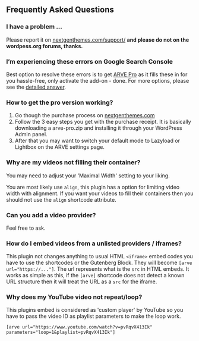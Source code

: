 
## Frequently Asked Questions ##

### I have a problem ... ###

Please report it on [nextgenthemes.com/support/](https://nextgenthemes.com/support/) **and please do not on the wordpess.org forums, thanks.**

### I’m experiencing these errors on Google Search Console ###

Best option to resolve these errors is to get [ARVE Pro](https://nextgenthemes.com/plugins/arve-pro/) as it fills these in for you hassle-free, only activate the add-on - done. For more options, please see the [detailed answer](https://nextgenthemes.com/plugins/arve/faq/).

### How to get the pro version working? ###

1. Go though the purchase process on [nextgenthemes.com](https://nextgenthemes.com/plugins/arve-pro/)
1. Follow the 3 easy steps you get with the purchase receipt. It is basically downloading a arve-pro.zip and installing it through your WordPress Admin panel.
1. After that you may want to switch your default mode to Lazyload or Lightbox on the ARVE settings page.

### Why are my videos not filling their container? ###

You may need to adjust your 'Maximal Width' setting to your liking.

You are most likely use `align`, this plugin has a option for limiting video width with alignment. If you want your videos to fill their containers then you should not use the `align` shortcode attribute.

### Can you add a video provider? ###

Feel free to ask.

### How do I embed videos from a unlisted providers / iframes? ###

This plugin not changes anything to usual HTML `<iframe>` embed codes you have to use the shortcodes or the Gutenberg Block. They will become `[arve url="https://..."]`. The url represents what is the `src` in HTML embeds. It works as simple as this, if the `[arve]` shortcode does not detect a known URL structure then it will treat the URL as a `src` for the iframe. 

### Why does my YouTube video not repeat/loop? ###

This plugins embed is considered as 'custom player' by YouTube so you have to pass the video ID as playlist parameters to make the loop work.

`[arve url="https://www.youtube.com/watch?v=pvRqvX413Ik" parameters="loop=1&playlist=pvRqvX413Ik"]`
